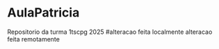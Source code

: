 # AulaPatricia

Repositorio da turma 1tscpg 2025
#alteracao feita localmente
alteracao feita remotamente
